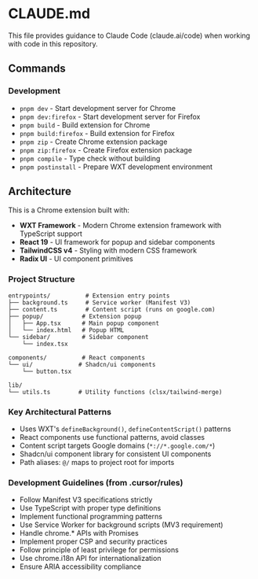 # CLAUDE.md

This file provides guidance to Claude Code (claude.ai/code) when working with code in this repository.

## Commands

### Development
- `pnpm dev` - Start development server for Chrome
- `pnpm dev:firefox` - Start development server for Firefox
- `pnpm build` - Build extension for Chrome
- `pnpm build:firefox` - Build extension for Firefox
- `pnpm zip` - Create Chrome extension package
- `pnpm zip:firefox` - Create Firefox extension package
- `pnpm compile` - Type check without building
- `pnpm postinstall` - Prepare WXT development environment

## Architecture

This is a Chrome extension built with:
- **WXT Framework** - Modern Chrome extension framework with TypeScript support
- **React 19** - UI framework for popup and sidebar components  
- **TailwindCSS v4** - Styling with modern CSS framework
- **Radix UI** - UI component primitives

### Project Structure
```
entrypoints/          # Extension entry points
├── background.ts     # Service worker (Manifest V3)
├── content.ts        # Content script (runs on google.com)
├── popup/           # Extension popup
│   ├── App.tsx      # Main popup component
│   └── index.html   # Popup HTML
└── sidebar/         # Sidebar component
    └── index.tsx

components/          # React components
└── ui/             # Shadcn/ui components
    └── button.tsx

lib/
└── utils.ts        # Utility functions (clsx/tailwind-merge)
```

### Key Architectural Patterns
- Uses WXT's `defineBackground()`, `defineContentScript()` patterns
- React components use functional patterns, avoid classes
- Content script targets Google domains (`*://*.google.com/*`)
- Shadcn/ui component library for consistent UI components
- Path aliases: `@/` maps to project root for imports

### Development Guidelines (from .cursor/rules)
- Follow Manifest V3 specifications strictly
- Use TypeScript with proper type definitions
- Implement functional programming patterns
- Use Service Worker for background scripts (MV3 requirement)
- Handle chrome.* APIs with Promises
- Implement proper CSP and security practices
- Follow principle of least privilege for permissions
- Use chrome.i18n API for internationalization
- Ensure ARIA accessibility compliance